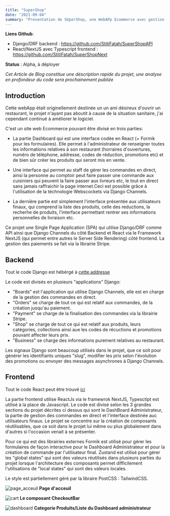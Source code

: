 ```yaml
---
title: "SuperShop"
date: "2021-09-04"
summary: "Presentation de SUperShop, une WebAPp Ecommerce avec gestion des commandes interactives en direct. Django/React"
---
```


**Liens Github**:

- Django/DRF backend : <https://github.com/StitiFatah/SuperShopAPI>
- React/NextJS avec Typescript frontend : <https://github.com/StitiFatah/SuperShopNext>

**Status** : Alpha, à déployer

_Cet Article de Blog constitue une déscription rapide du projet, une analyse en profondeur du code sera prochainement publiée_

## Introduction

Cette webApp était originellement destinée un un ami désireux d'ouvrir un restaurant, le projet n'ayant pas aboutit à cause de la situation sanitaire, j'ai cependant continué à améliorer le logiciel.

C'est un site web Ecommerce pouvant être divisé en trois parties:

- La partie Dashboard qui est une interface codée en React (+ Formik pour les formulaires). Elle permet à l'administrateur de renseigner toutes les informations relatives à son restaurant (horraires d'ouvertures, numéro de téléphone, addresse, codes de réduction, promotions etc) et de bien sûr créer les produits qui seront mis en vente.

- Une interface qui permet au staff de gérer les commandes en direct, ainsi la personne au comptoir peut faire passer une commande aux cuisiniers qui peuvent la faire passer aux livreurs etc, le tout en direct sans jamais raffraichir la page internet.Ceci est possible grâce à l'utilisation de la téchnologie Webscockets via Django Channels.

- La dernière partie est simplement l'interface présentée aux utilisateurs finaux, qui comprend la liste des produits, celle des reductions, la recherhe de produits, l'interface permettant rentrer ses informations personnelles de livraison etc.

Ce projet une Single Page Application (SPA) qui utilise Django/DRF comme API ainsi que Django Channels du côté Backend et React via le Framework NextJS (qui permet entre autres le Server Side Rendering) côté frontend. La gestion des paiements se fait via la librairie Stripe.

## Backend

Tout le code Django est hébérgé à [cette addresse](https://github.com/StitiFatah/SuperShopAPI)

Le code est divisés en plusieurs "applications" Django:

- "Boards" est l'application qui utilise Django Channels, elle est en charge de la gestion des commandes en direct.
- "Orders" se charge de tout ce qui est relatif aux commandes, de la création jusqu'au paiement.
- "Payment" se charge de la finalisation des commandes via la librairie Stripe.
- "Shop" se charge de tout ce qui est relatif aux produits, leurs catégories, collections ainsi aue les codes de récuctions et promotions pouvant affecter leurs prix.
- "Business" se charge des informations purement relatives au restaurant.

Les signaux Django sont beaucoup utilisés dans le projet, que ce soit pour générer les identifiants uniques "slug", modifier les prix selon l'évolution des promotions ou envoyer des messages asynchrones à Django Channels.

## Frontend

Tout le code React peut être trouvé [ici](<(https://github.com/StitiFatah/SuperShopAPI)>)

La partie frontend utilise ReactJs via le framewrok NextJS, Typesctipt est utilisé à la place de Javascript. Le code est divisé selon les 3 grandes sections du projet décrites ci dessus qui sont le DashBoard Administrateur, la partie de gestion des commandes en direct et l'interface destinée auc utilisateurs finaux. Le projet se concentre sur la création de composants réutilisables, que ce soit dans le projet lui même ou plus globalement dans d'autres si l'occasion venait à se présenter.

Pour ce qui est des librairies externes Formik est utilisé pour gérer les formulaires de façon interactive pour le Dashboard Administrateur et pour la création de commande par l'utilisateur final. Zustand est utilisé pour gérer les "global states" qui sont des valeurs réutilisés dans plusieurs parties du projet lorsque l'architecture des composants permet difficilement l'utilisations de "local states" qui sont des valeurs locales.

Le style est partiellement géré par la libraire PostCSS : TailwindCSS.

![page_acceuil](/images/ss_home.png)
**Page d'acceuil**

![cart](/images/ss_cart.png)
**Le composant CheckoutBar**

![dashboard](/images/ss_db.png)
**Categorie Produits/Liste du Dashboard administrateur**
